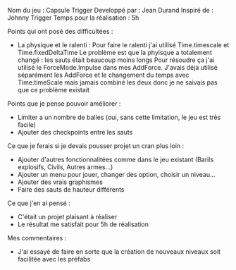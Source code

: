 Nom du jeu : Capsule Trigger
Developpé par : Jean Durand
Inspiré de : Johnny Trigger
Temps pour la réalisation : 5h


Points qui ont posé des difficultées : 
  - La physique et le ralenti :
Pour faire le ralenti j'ai utilisé Time.timescale et Time.fixedDeltaTime
Le problème est que la phyisque a totalement changé : les sauts était beaucoup moins longs
Pour résoudre ça j'ai utilisé le ForceMode.Impulse dans mes AddForce.
J'avais déja utilisé séparément les AddForce et le changement du temps avec Time.timeScale mais jamais combiné les deux donc
je ne saivais pas que ce problème existait


Points que je pense pouvoir améliorer :
  - Limiter a un nombre de balles (oui, sans cette limitation, le jeu est très facile)
  - Ajouter des checkpoints entre les sauts

  
Ce que je ferais si je devais pousser projet un cran plus loin :
  - Ajouter d'autres fonctionnalitées comme dans le jeu existant (Barils explosifs, Civils, Autres armes...)
  - Ajouter un menu pour jouer, changer des option, choisir un niveau...
  - Ajouter des vrais graphismes
  - Faire des sauts de hauteur différents


Ce que j'en ai pensé :
  - C'était un projet plaisant à réaliser
  - Le résultat me satisfait pour 5h de réalisation

Mes commentaires :
  - J'ai essayé de faire en sorte que la création de nouveaux niveaux soit facilitée avec les préfabs